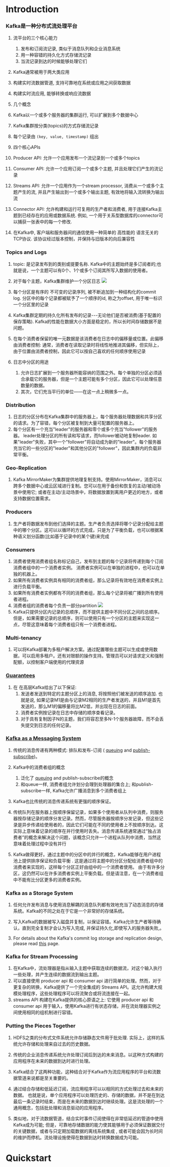 #

# Introduction

### Kafka是一种分布式流处理平台

1. 流平台的三个核心能力
	
	1. 发布和订阅流记录, 类似于消息队列和企业消息系统
	2. 用一种容错的持久化方式存储流记录
	3. 当流记录到达的时候能够处理它们
	
2. Kafka通常被用于两大类应用

  1. 构建实时流数据管道, 支持可靠地在系统或应用之间获取数据
  2. 构建实时流应用, 能够转换或响应流数据

3. 几个概念

  1. Kafka以一个或多个服务器的集群运行, 可以扩展到多个数据中心
  2. Kafka集群按分类(topics)的方式存储流记录
  3. 每个记录由 `(key, value, timestamp)` 组出

4. 四个核心APIs

  1. Producer API: 允许一个应用发布一个流记录到一个或多个topics
  2. Consumer API: 允许一个应用订阅一个或多个主题, 并且处理它们产生的流记录
  3. Streams API: 允许一个应用作为一个stream processor, 消费从一个或多个主题产生的流, 并且产生输出到一个或多个输出主题, 有效地将输入流转换为输出流
  4. Connector API: 允许构建和运行可复用的生产者和消费者, 用于连接Kafka主题到已经存在的应用或数据系统. 例如, 一个用于关系型数据库的connector可以捕获一张表中的每一个修改.

5. 在Kafka中, 客户端和服务器间的通信使用一种简单的 高性能的 语言无关的TCP协议. 该协议经过版本控制，并保持与旧版本的向后兼容性 

### Topics and Logs

1. topic:  是记录发布到的类别或提要名称.  Kafka中的主题始终是多订阅者的;也就是说，一个主题可以有0个、1个或多个订阅其所写入数据的使用者。

2.  对于每个主题，Kafka集群维护一个分区日志 ![](img/topic-partition.png)

3. 每个分区是有序的 不可变的记录序列, 被不断追加到一种结构化的commit log. 分区中的每个记录都被赋予了一个顺序的id, 称之为offset, 用于唯一标识一个分区里的记录

4. Kafka集群定期的持久化所有发布的记录---无论他们是否被消费(基于配置的保存策略).  Kafka的性能在数据大小方面是稳定的，所以长时间存储数据不是问题。 

5.  在每个消费者保留的唯一元数据是该消费者在日志中的偏移量或位置。此偏移由消费者控制: 通常，消费者在读取记录时将线性地推进其偏移，但实际上，由于位置由消费者控制，因此它可以按自己喜欢的任何顺序使用记录 

6. 日志中分区的用途

   1.  允许日志扩展到一个服务器所能容纳的范围之外。每个单独的分区必须适合承载它的服务器，但是一个主题可能有多个分区，因此它可以处理任意数量的数据。
   2. 其次，它们充当平行的单位——在这一点上稍微多一点。 

###  Distribution

1.  日志的分区分布在Kafka集群中的服务器上，每个服务器处理数据和共享分区的请求。为了容错，每个分区被复制到大量可配置的服务器上。 
2.  每个分区有一个充当"leader"的服务器和零个或多个充当"follower"的服务器。  leader处理分区的所有读和写请求，而follower被动地复制leader.  如果"leader"失败，其中一个"follower"将自动成为新的"leader"。每个服务器充当它的一些分区的"leader"和其他分区的"follower"，因此集群内的负载非常平衡。 

### Geo-Replication

1.  Kafka MirrorMaker为集群提供地理复制支持。使用MirrorMaker，消息可以跨多个数据中心或云区域进行复制。您可以在用于备份和恢复的主动/被动场景中使用它; 或者在主动/主动场景中，将数据放置到离用户更近的地方，或者支持数据位置需求。 

### Producers

1.  生产者将数据发布到他们选择的主题。生产者负责选择将哪个记录分配给主题中的哪个分区。这可以以循环的方式完成，只是为了平衡负载，也可以根据某种语义划分函数(比如基于记录中的某个键)来完成 

### Consumers

1.  消费者使用消费者组名称标记自己，发布到主题的每个记录将传递到每个订阅消费者组中的一个消费者实例。 消费者实例可以在单独的进程中，也可以在单独的机器上。 
2.  如果所有消费者实例具有相同的消费者组，那么记录将有效地在消费者实例上进行负载平衡。 
3.  如果所有消费者实例都有不同的消费者组，那么每个记录将被广播到所有使用者进程。 
4.  消费者组的消费者每个负责一部分partition ![](img/Kafka-cluster-partition.png)
5.  Kafka只提供分区内记录的总顺序，而不提供主题中不同分区之间的总顺序。  但是，如果需要记录的总顺序，则可以使用只有一个分区的主题来实现这一点，尽管这意味着每个消费者组只有一个消费者进程。

### Multi-tenancy

1.  可以将Kafka部署为多租户解决方案。通过配置哪些主题可以生成或使用数据，可以启用多租户。还有对限额的操作支持。管理员可以对请求定义和强制配额，以控制客户端使用的代理资源 

### [Guarantees](http://kafka.apache.org/intro#intro_guarantees)

1. 在 在高层Kafka给出了以下保证: 
   1. 发送者发送到特定的主题分区上的消息, 将按照他们被发送的顺序追加. 也就是说,  如果记录M1是由与记录M2相同的生产者发送的，并且M1是首先发送的，那么M1的偏移量将比M2低，并出现在日志的前面。 
   2.  消费者实例按记录在日志中存储的顺序查看记录。 
   3.  对于具有复制因子N的主题，我们将容忍至多N-1个服务器故障，而不会丢失提交到日志的任何记录。 

### [Kafka as a Messaging System](http://kafka.apache.org/intro#kafka_mq)

1.  传统的消息传递有两种模式: 排队和发布-订阅 ( [queuing](http://en.wikipedia.org/wiki/Message_queue) and [publish-subscribe](http://en.wikipedia.org/wiki/Publish–subscribe_pattern))。 

2. Kafka中的消费者组的概念

   1. 泛化了 [queuing](http://en.wikipedia.org/wiki/Message_queue) and publish-subscribe的概念
   2. 和queue一样, 消费者组允许划分会理到处理器的集合上; 和publish-subscribe一样, Kafka允许广播消息到多个消费者组上

3.  Kafka也比传统的消息传递系统有更强的顺序保证。 

   1.  传统队列在服务器上按顺序保留记录，如果多个使用者从队列中消费，则服务器按存储记录的顺序分发记录。然而，尽管服务器按顺序分发记录，但这些记录是异步传递给使用者的，因此它们可能在不同的使用者上不按顺序到达。这实际上意味着记录的顺序在并行使用时丢失。消息传递系统通常通过“独占消费者”的概念来解决这个问题，该概念只允许一个进程从队列中消费，当然这意味着处理过程中没有并行
   2.  Kafka做得更好。通过主题中的分区中的并行的概念，Kafka能够在用户进程池上提供排序保证和负载平衡 .   这是通过将主题中的分区分配给消费者组中的消费者来实现的，这样每个分区正好由组中的一个消费者使用。 由于有许多分区，这仍然可以在许多消费者实例上平衡负载。但是请注意，在一个消费者组中不能有比分区更多的消费者实例。  

   ### Kafka as a Storage System

1.  任何允许发布消息与使用消息解耦的消息队列都有效地充当了动态消息的存储系统。Kafka的不同之处在于它是一个非常好的存储系统。 
2.  写入Kafka的数据被写入磁盘并复制，以保证容错。Kafka允许生产者等待确认，直到完全复制才会认为写入完成, 并保证持久化,即使写入的服务器失败,。 

3.  For details about the Kafka's commit log storage and replication design, please read [this](https://kafka.apache.org/documentation/#design) page. 

### Kafka for Stream Processing

1.  在Kafka中，流处理器是指从输入主题中获取连续的数据流，对这个输入执行一些处理，并产生连续的数据流到输出主题。 
2.  可以直接使用 producer api 和 consumer api 进行简单的处理。然而，对于更复杂的转换，Kafka提供了一个完全集成的 Streams API。这允许构建大规模处理程序，这些处理程序可以将流聚合或将流连接在一起。 
3.  streams API 构建在Kafka提供的核心原语之上: 它使用 producer api 和 consumer api 用于输入，使用Kafka进行有状态存储，并在流处理器实例之间使用相同的组机制进行容错。 

### Putting the Pieces Together

1. HDFS之类的分布式文件系统允许存储静态文件用于批处理.  实际上，这样的系统允许存储和处理来自过去的历史数据。 
2.  传统的企业消息传递系统允许处理订阅后到达的未来消息。以这种方式构建的应用程序在未来的数据到达时进行处理。 

3. Kafka结合了这两种功能，这种结合对于Kafka作为流应用程序的平台和流数据管道来说都是至关重要的。 
4.  通过结合存储和低延迟订阅，流应用程序可以以相同的方式处理过去和未来的数据。  也就是说，单个应用程序可以处理历史的、存储的数据，并不是在到达最后一条记录时结束，而是在未来的数据到达时继续处理。这是流处理的一个通用概念，包括批处理和消息驱动的应用程序。 
5.  类似地，对于流数据管道，结合实时事件订阅使得在非常低延迟的管道中使用Kafka成为可能; 但是，可靠地存储数据的能力使其能够用于必须保证数据交付的关键数据，或者与只定期加载数据的离线系统集成 , 或者可能会因为长时间的维护而停机。流处理设施使得在数据到达时转换数据成为可能。 

# Quickstart



